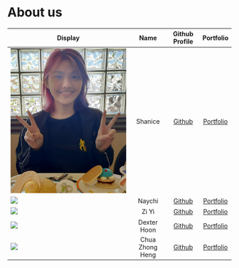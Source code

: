 # About us

Display |   Name   |              Github Profile              | Portfolio 
--------|:--------:|:----------------------------------------:|:---------:
![](images/aboutUs/shanice.jpg) | Shanice | [Github](https://github.com/ShaniceTang) | [Portfolio](team/shanicetang.md)
![](https://via.placeholder.com/100.png?text=Photo) |  Naychi  | [Github](https://github.com/NaychiMin/tp) | [Portfolio](team/NaychiMin.md)
![](https://via.placeholder.com/100.png?text=Photo) |  Zi Yi   | [Github](https://github.com/ziyi105) | [Portfolio](team/ziyi105.md)
![](https://via.placeholder.com/100.png?text=Photo) | Dexter Hoon | [Github](https://github.com/DextheChik3n) | [Portfolio](team/dexthechik3n.md)
![](https://via.placeholder.com/100.png?text=Photo) | Chua Zhong Heng | [Github](https://github.com/Cazh1/tp) | [Portfolio](team/Cazh1.md)
